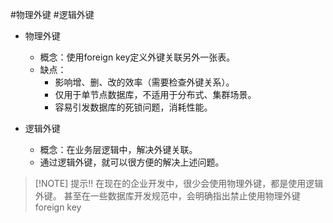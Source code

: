 #物理外键 #逻辑外键
- 物理外键
    - 概念：使用foreign key定义外键关联另外一张表。
    - 缺点：
        - 影响增、删、改的效率（需要检查外键关系）。
        - 仅用于单节点数据库，不适用于分布式、集群场景。
        - 容易引发数据库的死锁问题，消耗性能。

- 逻辑外键
    - 概念：在业务层逻辑中，解决外键关联。
    - 通过逻辑外键，就可以很方便的解决上述问题。


> [!NOTE] 提示‼
> 在现在的企业开发中，很少会使用物理外键，都是使用逻辑外键。 甚至在一些数据库开发规范中，会明确指出禁止使用物理外键 foreign key
